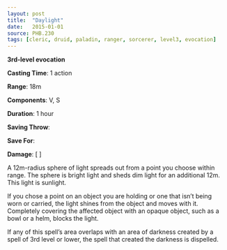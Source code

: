 ```yaml
---
layout: post
title:  "Daylight"
date:   2015-01-01
source: PHB.230
tags: [cleric, druid, paladin, ranger, sorcerer, level3, evocation]
---
```


**3rd-level evocation**

**Casting Time**: 1 action

**Range**: 18m

**Components**: V, S

**Duration**: 1 hour

**Saving Throw**:

**Save For**:

**Damage**: [ ]

A 12m-radius sphere of light spreads out from a point you choose within range. The sphere is bright light and sheds dim light for an additional 12m. This light is sunlight.

If you chose a point on an object you are holding or one that isn’t being worn or carried, the light shines from the object and moves with it. Completely covering the affected object with an opaque object, such as a bowl or a helm, blocks the light.

If any of this spell’s area overlaps with an area of darkness created by a spell of 3rd level or lower, the spell that created the darkness is dispelled.
